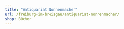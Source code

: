 ```yaml
---
title: "Antiquariat Nonnenmacher"
url: /freiburg-im-breisgau/antiquariat-nonnenmacher/
shop: Bücher
---
```


